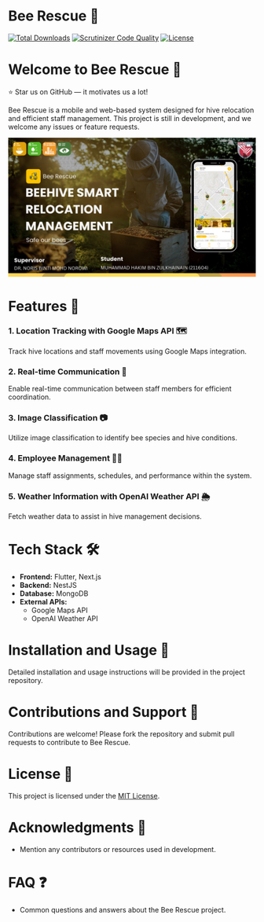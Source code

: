 # Bee Rescue 🐝

[![Total Downloads](https://poser.pugx.org/aimeos/aimeos-typo3/d/total.svg)](https://packagist.org/packages/aimeos/aimeos-typo3)
[![Scrutinizer Code Quality](https://scrutinizer-ci.com/g/aimeos/aimeos-typo3/badges/quality-score.png?b=master)](https://scrutinizer-ci.com/g/aimeos/aimeos-typo3/?branch=master)
[![License](https://poser.pugx.org/aimeos/aimeos-typo3/license.svg)](https://packagist.org/packages/aimeos/aimeos-typo3)

# Welcome to Bee Rescue 🐝

:star: Star us on GitHub — it motivates us a lot!

Bee Rescue is a mobile and web-based system designed for hive relocation and efficient staff management. This project is still in development, and we welcome any issues or feature requests.

![App Screenshot](https://github.com/LordKymzul/Bee-Rescue---Mobile-Client-/blob/main/Bee%20Rescue.png)

# Features 🐝

### 1. Location Tracking with Google Maps API 🗺️
Track hive locations and staff movements using Google Maps integration.

### 2. Real-time Communication 💬
Enable real-time communication between staff members for efficient coordination.

### 3. Image Classification 📷
Utilize image classification to identify bee species and hive conditions.

### 4. Employee Management 🧑‍💼
Manage staff assignments, schedules, and performance within the system.

### 5. Weather Information with OpenAI Weather API 🌦️
Fetch weather data to assist in hive management decisions.

# Tech Stack 🛠️

- **Frontend:** Flutter, Next.js
- **Backend:** NestJS
- **Database:** MongoDB
- **External APIs:**
  - Google Maps API
  - OpenAI Weather API

# Installation and Usage 🚀

Detailed installation and usage instructions will be provided in the project repository.

# Contributions and Support 🤝

Contributions are welcome! Please fork the repository and submit pull requests to contribute to Bee Rescue.

# License 📜

This project is licensed under the [MIT License](https://opensource.org/licenses/MIT).

# Acknowledgments 🙏

- Mention any contributors or resources used in development.

# FAQ ❓

- Common questions and answers about the Bee Rescue project.

